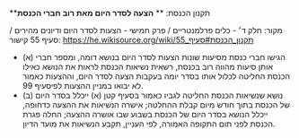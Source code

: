 **תקנון הכנסת: **
**הצעה לסדר היום מאת רוב חברי הכנסת**

מקור: חלק ד׳ - כלים פרלמנטריים / פרק חמישי - הצעות לסדר היום ודיונים מהירים / סעיף 55
קישור: https://he.wikisource.org/wiki/תקנון_הכנסת#סעיף_55

 * (א) הגישו חברי כנסת מסיעות שונות הצעות לסדר היום בנושא דומה, ומספר חברי אותן סיעות מהווה רוב בכנסת, רשאית נשיאות הכנסת לראות את הנושא כאילו הכנסת החליטה לכלול אותו בסדר יומה בעקבות הצעה לסדר היום, וההצעות כאמור לא יבואו במניין ההצעות לפיסעיף 99.
 * (ב) נושא שנשיאות הכנסת החליטה לגביו כאמור בסעיף קטן (א) ייכלל בסדר היום של הכנסת בתוך חודש מיום קבלת ההחלטה; אישרה הנשיאות את ההצעה כדחופה, ייכלל הנושא בסדר היום של הכנסת בשבוע שבו אושרה ההצעה; החלה פגרת הכנסת לפני תום התקופה האמורה, לפי העניין, תקבע הנשיאות את מועד הדיון.